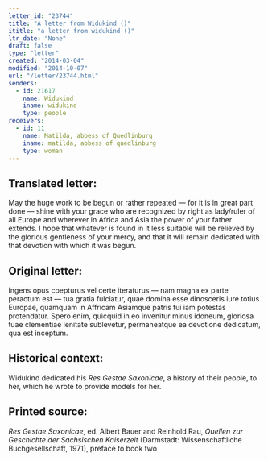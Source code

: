 ```yaml
---
letter_id: "23744"
title: "A letter from Widukind ()"
ititle: "a letter from widukind ()"
ltr_date: "None"
draft: false
type: "letter"
created: "2014-03-04"
modified: "2014-10-07"
url: "/letter/23744.html"
senders:
  - id: 21617
    name: Widukind
    iname: widukind
    type: people
receivers:
  - id: 11
    name: Matilda, abbess of Quedlinburg
    iname: matilda, abbess of quedlinburg
    type: woman
---
```

<h2> Translated letter:</h2>May the huge work to be begun or rather repeated — for it is in great part done — shine with your grace who are recognized by right as lady/ruler of all Europe and wherever in Africa and Asia the power of your father extends.  I hope that whatever is found in it less suitable will be relieved by the glorious gentleness of your mercy, and that it will remain dedicated with that devotion with which it was begun.
<h2 class="mt-4"> Original letter:</h2>Ingens opus coepturus vel certe iteraturus — nam magna ex parte peractum est — tua gratia fulciatur, quae domina esse dinosceris iure totius Europae, quamquam in Affricam Asiamque patris tui iam potestas protendatur. Spero enim, quicquid in eo invenitur minus idoneum, gloriosa tuae clementiae lenitate sublevetur, permaneatque ea devotione dedicatum, qua est inceptum.
<h2 class="mt-4"> Historical context:</h2><p>Widukind dedicated his <em>Res Gestae Saxonicae</em>, a history of their people, to her, which he wrote to provide models for her.</p><h2 class="mt-4"> Printed source:</h2><p><em>Res Gestae Saxonicae</em>, ed. Albert Bauer and Reinhold Rau, <em>Quellen zur Geschichte der Sachsischen Kaiserzeit</em> (Darmstadt: Wissenschaftliche Buchgesellschaft, 1971), preface to book two</p>